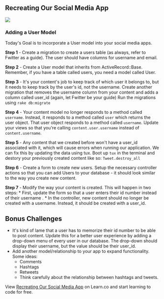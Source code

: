## Recreating Our Social Media App
![](http://cdn.cfo.com/content/uploads/2015/08/Social-Media.jpg)
### Adding a User Model

Today's Goal is to incorporate a User model into your social media apps. 

**Step 1** - Create a migration to create a users table (as always, refer to Fwitter as a guide). The user should have columns for username and email. 

**Step 2** - Create a User model that inherits from ActiveRecord::Base. Remember, if you have a table called users, you need a model called User. 

**Step 3** - It's your content's job to keep track of which user it belongs to, but it needs to keep track by the user's id, not the username. Create another migration that removes the username column from your content and adds a column called user_id (again, let Fwitter be your guide) Run the migrations using `rake db:migrate`

**Step 4** - Your content model no longer responds to a method called `username`. Instead, it responds to a method called `user` which returns the user object. That user object responds to a method called `username`. Update your views so that you're calling `content.user.username` instead of `content.username`. 

**Step 5** - Any content that we created before won't have a user_id associated with it, which will cause errors when running our application. We can fix this by updating the data using tux. Boot up `tux` in the terminal and destory your previously created content like so: `Tweet.destroy_all`

**Step 6** - Create a form to create new users. Setup the necessary controller actions so that you can add Users to your database - it should look similar to the way you create new content. 

**Step 7** -  Modify the way your content is created. This will happen in two steps: 
	* First, update the form so that a user enters their id number instead of their username .
	* In the controller, new content should no longer be created with a username. Instead, it should be created with a user_id. 

## Bonus Challenges

+ It's kind of lame that a user has to memorize their id number to be able to post content. Update this for a better user experience by adding a drop-down menu of every user in our database. The drop-down should display their username, but the value should be their user_id. 
+ Add another model/relationship to your app to expand functionality. Some ideas:
	* Comments
	* Hashtags
	* Retweets
	+ Think carefully about the relationship between hashtags and tweets.




<p data-visibility='hidden'>View <a href='https://learn.co/lessons/hs-social-media-recreation-part-3' title='Recreating Our Social Media App'>Recreating Our Social Media App</a> on Learn.co and start learning to code for free.</p>
